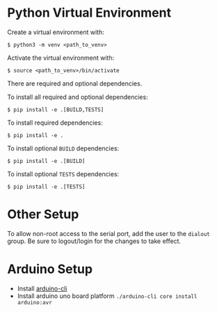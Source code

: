 Python Virtual Environment
==========================
Create a virtual environment with:

```
$ python3 -m venv <path_to_venv>
```

Activate the virtual environment with:

```
$ source <path_to_venv>/bin/activate
```

There are required and optional dependencies.

To install all required and optional dependencies:

```
$ pip install -e .[BUILD,TESTS]
```

To install required dependencies:

```
$ pip install -e .
```

To install optional `BUILD` dependencies:

```
$ pip install -e .[BUILD]
```

To install optional `TESTS` dependencies:

```
$ pip install -e .[TESTS]
```

Other Setup
===========
To allow non-root access to the serial port, add the user to the `dialout` group. Be sure to 
logout/login for the changes to take effect.

Arduino Setup
=============
- Install [arduino-cli](https://arduino.github.io/arduino-cli/1.1/installation/)
- Install arduino uno board platform `./arduino-cli core install arduino:avr`